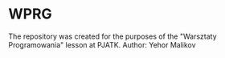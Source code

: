 # WPRG
The repository was created for the purposes of the "Warsztaty Programowania" lesson at PJATK.
Author: Yehor Malikov
